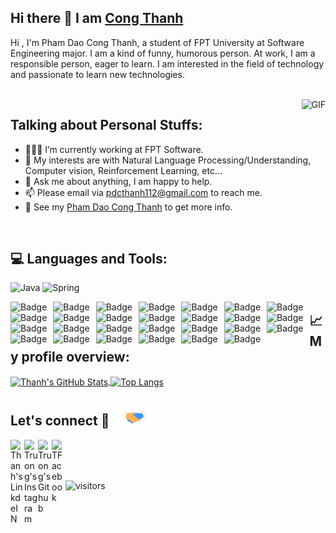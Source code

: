 

## Hi there 👋 I am [Cong Thanh](https://github.com/congthanh112)

<div>
 <p >
   Hi , I'm Pham Dao Cong Thanh, a student of FPT University at Software Engineering major. I am a kind of funny, humorous person. At work, I am a responsible person, eager to learn. I am interested in the field of technology and passionate to learn new technologies.
</p>
</div>

<br />

<img align="right" alt="GIF" src="https://cdn.dribbble.com/users/1928646/screenshots/4884082/untitled-1.gif" />

## **Talking about Personal Stuffs:**

- 👨🏽‍💻 I’m currently working at FPT Software.
- 🤔 My interests are with Natural Language Processing/Understanding, Computer vision, Reinforcement Learning, etc...
- 💬 Ask me about anything, I am happy to help.
- 📫 Please email via pdcthanh112@gmail.com to reach me.
- 📝 See my [Pham Dao Cong Thanh](https://www.facebook.com/cong.thanh0112/) to get more info.

<br />

## :computer: **Languages and Tools:**  


<img alt="Java" src="https://img.shields.io/badge/java-%23ED8B00.svg?style=for-the-badge&logo=java&logoColor=white"/>  <img alt="Spring" src="https://img.shields.io/badge/spring-%236DB33F.svg?style=for-the-badge&logo=spring&logoColor=white"/> 

<img alt="Badge" style="float: left; margin-right: 10px;"  src="https://img.shields.io/badge/html5%20-%23E34F26.svg?&style=for-the-badge&logo=html5&logoColor=white"/> <img alt="Badge" style="float: left; margin-right: 10px;"  src="https://img.shields.io/badge/CSS-239120?&style=for-the-badge&logo=css3&logoColor=white"/>  <img alt="Badge" style="float: left; margin-right: 10px;"  src="https://img.shields.io/badge/css3%20-%231572B6.svg?&style=for-the-badge&logo=css3&logoColor=white"/>  <img alt="Badge" style="float: left; margin-right: 10px;"  src="https://img.shields.io/badge/Sass-CC6699?style=for-the-badge&logo=sass&logoColor=white"/>

<img alt="Badge" style="float: left; margin-right: 10px;"  src="https://img.shields.io/badge/JavaScript-323330?style=for-the-badge&logo=javascript&logoColor=F7DF1E"/> <img alt="Badge" style="float: left; margin-right: 10px;"  src="https://img.shields.io/badge/jQuery-0769AD?style=for-the-badge&logo=jquery&logoColor=white"/> 
<img alt="Badge" style="float: left; margin-right: 10px;"  src="https://img.shields.io/badge/TypeScript-007ACC?style=for-the-badge&logo=typescript&logoColor=white"/> <img alt="Badge" style="float: left; margin-right: 10px;"  src="https://img.shields.io/badge/Angular-DD0031?style=for-the-badge&logo=angular&logoColor=white"/> <img alt="Badge" style="float: left; margin-right: 10px;"  src="https://img.shields.io/badge/AngularJS-E23237?style=for-the-badge&logo=angularjs&logoColor=white"/>  <img alt="Badge" style="float: left; margin-right: 10px;"  src="https://img.shields.io/badge/Node.js-43853D?style=for-the-badge&logo=node.js&logoColor=white"/> 

<img alt="Badge" style="float: left; margin-right: 10px;"  src="https://img.shields.io/badge/React-20232A?style=for-the-badge&logo=react&logoColor=61DAFB"/> <img alt="Badge" style="float: left; margin-right: 10px;"  src="https://img.shields.io/badge/React_Native-20232A?style=for-the-badge&logo=react&logoColor=61DAFB"/> <img alt="Badge" style="float: left; margin-right: 10px;"  src="https://img.shields.io/badge/Redux-593D88?style=for-the-badge&logo=redux&logoColor=white"/> 

<img alt="Badge" style="float: left; margin-right: 10px;"  src="https://img.shields.io/badge/Vue.js-35495E?style=for-the-badge&logo=vue.js&logoColor=4FC08D"/>  <img alt="Badge" style="float: left; margin-right: 10px;"  src="https://img.shields.io/badge/Express.js-404D59?style=for-the-badge"/> 

<img alt="Badge" style="float: left; margin-right: 10px;"  src="https://img.shields.io/badge/Bootstrap-563D7C?style=for-the-badge&logo=bootstrap&logoColor=white"/> <img alt="Badge" style="float: left; margin-right: 10px;"  src="https://img.shields.io/badge/Material--UI-0081CB?style=for-the-badge&logo=material-ui&logoColor=white"/> 

<img alt="Badge" style="float: left; margin-right: 10px;"  src="https://img.shields.io/badge/Dart-0175C2?style=for-the-badge&logo=dart&logoColor=white"/> <img alt="Badge" style="float: left; margin-right: 10px;"  src="https://img.shields.io/badge/Flutter-02569B?style=for-the-badge&logo=flutter&logoColor=white"/> 

<img alt="Badge" style="float: left; margin-right: 10px;"  src="https://img.shields.io/badge/C%23-239120?style=for-the-badge&logo=c-sharp&logoColor=white"/> <img alt="Badge" style="float: left; margin-right: 10px;"  src="https://img.shields.io/badge/.NET-5C2D91?style=for-the-badge&logo=.net&logoColor=white"/> 



<img alt="Badge" style="float: left; margin-right: 10px;"  src="https://img.shields.io/badge/Python-3776AB?style=for-the-badge&logo=python&logoColor=white"/> 

<img alt="Badge" style="float: left; margin-right: 10px;"  src="https://img.shields.io/badge/Microsoft_SQL_Server-CC2927?style=for-the-badge&logo=microsoft-sql-server&logoColor=white"/> <img alt="Badge" style="float: left; margin-right: 10px;"  src="https://img.shields.io/badge/MySQL-00000F?style=for-the-badge&logo=mysql&logoColor=white"/> <img alt="Badge" style="float: left; margin-right: 10px;"  src="https://img.shields.io/badge/MongoDB-4EA94B?style=for-the-badge&logo=mongodb&logoColor=white"/> <img alt="Badge" style="float: left; margin-right: 10px;"  src="https://img.shields.io/badge/SQLite-07405E?style=for-the-badge&logo=sqlite&logoColor=white"/> 




<img alt="Badge" style="float: left; margin-right: 10px;"  src="https://img.shields.io/badge/git%20-%23F05033.svg?&style=for-the-badge&logo=git&logoColor=white"/>



## &#x1f4c8; **My profile overview:** 
<a href="">
 <img align="center" src="https://github-readme-stats.vercel.app/api?username=congthanh112&show_icons=true&theme=merko" alt="Thanh's GitHub Stats" />
</a>
<a href="">
 <img align="center" src="https://github-readme-stats.vercel.app/api/top-langs/?username=congthanh112&layout=compact&theme=merko&langs_count=8" alt="Top Langs" />
</a>


<br />

##  Let's connect :speech_balloon: <img src="https://github.com/SatYu26/SatYu26/blob/master/Assets/Handshake.gif" height="32px" style="color:black">
<a href="https://www.linkedin.com/in/th%C3%A0nh-c%C3%B4ng-9391301bb/">
  <img align="left" alt="Thanh's LinkdeIN" width="22px" src="https://cdn.jsdelivr.net/npm/simple-icons@v3/icons/linkedin.svg" />
</a>
<a href="https://www.instagram.com/pdcthanhh20_/">
  <img align="left" alt="Truong's Instagram" width="22px" src="https://cdn.jsdelivr.net/npm/simple-icons@v3/icons/instagram.svg" />
</a>
<a href="https://github.com/congthanh112/">
  <img align="left" alt="Truong's Github" width="22px" src="https://cdn.jsdelivr.net/npm/simple-icons@v3/icons/github.svg" />
</a>
<a href="https://www.facebook.com/cong.thanh0112/">
  <img align="left" alt="TFacebook" width="22px" src="https://cdn.jsdelivr.net/npm/simple-icons@v3/icons/facebook.svg"/>
</a>
<br />
<br />
<br />

![visitors](https://visitor-badge.laobi.icu/badge?page_id=congthanh112.congthanh112)



